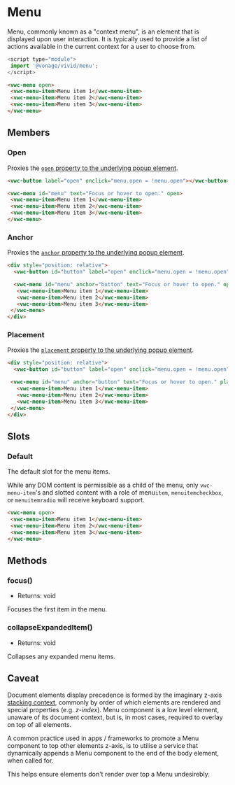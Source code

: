 # Menu

Menu, commonly known as a "context menu", is an element that is displayed upon user interaction. It is typically used to provide a list of actions available in the current context for a user to choose from.

```js
<script type="module">
 import '@vonage/vivid/menu';
</script>
```

```html preview
<vwc-menu open>
 <vwc-menu-item>Menu item 1</vwc-menu-item>
 <vwc-menu-item>Menu item 2</vwc-menu-item>
 <vwc-menu-item>Menu item 3</vwc-menu-item>
</vwc-menu>
```

## Members

### Open

Proxies the [`open` property to the underlying popup element](../popup#open).

```html preview
<vwc-button label="open" onclick="menu.open = !menu.open"></vwc-button>

<vwc-menu id="menu" text="Focus or hover to open." open>
 <vwc-menu-item>Menu item 1</vwc-menu-item>
 <vwc-menu-item>Menu item 2</vwc-menu-item>
 <vwc-menu-item>Menu item 3</vwc-menu-item>
</vwc-menu>
```

### Anchor

Proxies the [`anchor` property to the underlying popup element](../popup#anchor).

```html preview center
<div style="position: relative">
  <vwc-button id="button" label="open" onclick="menu.open = !menu.open"></vwc-button>

  <vwc-menu id="menu" anchor="button" text="Focus or hover to open." open>
   <vwc-menu-item>Menu item 1</vwc-menu-item>
   <vwc-menu-item>Menu item 2</vwc-menu-item>
   <vwc-menu-item>Menu item 3</vwc-menu-item>
 </vwc-menu>
</div>
```

### Placement

Proxies the [`placement` property to the underlying popup element](../popup#placement).

```html preview center
<div style="position: relative">
  <vwc-button id="button" label="open" onclick="menu.open = !menu.open"></vwc-button>

 <vwc-menu id="menu" anchor="button" text="Focus or hover to open." placement="top-start" open>
   <vwc-menu-item>Menu item 1</vwc-menu-item>
   <vwc-menu-item>Menu item 2</vwc-menu-item>
   <vwc-menu-item>Menu item 3</vwc-menu-item>
 </vwc-menu>
</div>
```

## Slots

### Default

The default slot for the menu items.

While any DOM content is permissible as a child of the menu, only `vwc-menu-item`'s and slotted content with a role of menu`item`, `menuitemcheckbox`, or `menuitemradio` will receive keyboard support.

```html preview full
<vwc-menu open>
 <vwc-menu-item>Menu item 1</vwc-menu-item>
 <vwc-menu-item>Menu item 2</vwc-menu-item>
 <vwc-menu-item>Menu item 3</vwc-menu-item>
</vwc-menu>
```

## Methods

### focus()

- Returns: void

Focuses the first item in the menu.

### collapseExpandedItem()

- Returns: void

Collapses any expanded menu items.

## Caveat

Document elements display precedence is formed by the imaginary z-axis [stacking context](https://developer.mozilla.org/en-US/docs/Web/CSS/CSS_Positioning/Understanding_z_index/The_stacking_context), commonly by order of which elements are rendered and special properties (e.g. _z-index_).
Menu component is a low level element, unaware of its document context, but is, in most cases, required to overlay on top of all elements.

A common practice used in apps / frameworks to promote a Menu component to top other elements z-axis, is to utilise a service that dynamically appends a Menu component to the end of the body element, when called for.

This helps ensure elements don't render over top a Menu undesirebly.
